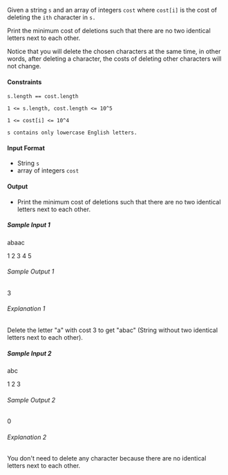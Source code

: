 Given a string `s` and an array of integers `cost` where `cost[i]` is the cost of deleting the `ith` character in `s.`

Print the minimum cost of deletions such that there are no two identical letters next to each other.

Notice that you will delete the chosen characters at the same time, in other words, after deleting a character, the costs of deleting other characters will not change.

#### Constraints
`s.length == cost.length`

`1 <= s.length, cost.length <= 10^5`

`1 <= cost[i] <= 10^4`

`s contains only lowercase English letters.`

#### Input Format
* String `s`
* array of integers `cost`
   
#### Output 
* Print the minimum cost of deletions such that there are no two identical letters next to each other.

##### Sample Input 1
abaac

1 2 3 4 5
###### Sample Output 1
3
###### Explanation 1
Delete the letter "a" with cost 3 to get "abac" (String without two identical letters next to each other).


##### Sample Input 2
abc

1 2 3
###### Sample Output 2
0
###### Explanation 2
You don't need to delete any character because there are no identical letters next to each other.
